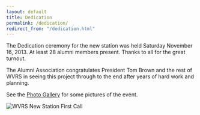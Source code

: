 ```yaml
---
layout: default
title: Dedication
permalink: /dedication/
redirect_from: "/dedication.html"
---
```


<p>The Dedication ceremony for the new station was held Saturday November 16, 2013.  At least 28 alumni members present.  Thanks to all for the great turnout.</p>

<p>The Alumni Association congratulates President Tom Brown and the rest of WVRS in seeing this project through to the end after years of hard work and planning.</p>

<p>See the <a href="{{ '/photo-gallery/' | relative_url }}">Photo Gallery</a> for some pictures of the event.</p>

<img src="{{ '/assets/images/first_call.jpg' | relative_url }}" alt="WVRS New Station First Call">